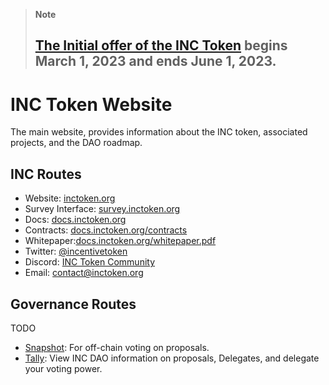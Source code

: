 > **Note**
> ## [The Initial offer of the INC Token](https://survey.inctoken.org/token-sale) begins March 1, 2023 and ends June 1, 2023.

# INC Token Website

The main website, provides information about the INC token, associated projects, and the DAO roadmap.

## INC Routes

- Website: [inctoken.org](https://inctoken.org)
- Survey Interface: [survey.inctoken.org](https://survey.inctoken.org)
- Docs: [docs.inctoken.org](https://docs.inctoken.org)
- Contracts: [docs.inctoken.org/contracts](https://docs.inctoken.org/contracts)
- Whitepaper:[docs.inctoken.org/whitepaper.pdf](https://docs.inctoken.org/whitepaper.pdf)
- Twitter: [@incentivetoken](https://twitter.com/incentivetoken)
- Discord: [INC Token Community](https://discord.com/invite/fFzDHMKhcN)
- Email: [contact@inctoken.org](mailto:contact@inctoken.org)

## Governance Routes

TODO
- [Snapshot](https://snapshot.org/#/XXXXXX): For off-chain voting on proposals.
- [Tally](https://www.tally.xyz/governance/XXXXXX): View INC DAO information on proposals, Delegates, and delegate your voting power.
